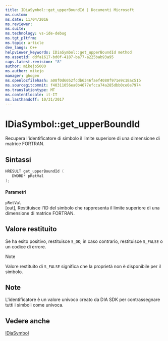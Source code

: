 ```yaml
---
title: IDiaSymbol::get_upperBoundId | Documenti Microsoft
ms.custom: 
ms.date: 11/04/2016
ms.reviewer: 
ms.suite: 
ms.technology: vs-ide-debug
ms.tgt_pltfrm: 
ms.topic: article
dev_langs: C++
helpviewer_keywords: IDiaSymbol::get_upperBoundId method
ms.assetid: ddfa1617-bd0f-4187-ba77-a225bab93a95
caps.latest.revision: "8"
author: mikejo5000
ms.author: mikejo
manager: ghogen
ms.openlocfilehash: a08f0d6052fcdb6346faef4080f971e9c18ac51b
ms.sourcegitcommit: f40311056ea0b4677efcca74a285dbb0ce0e7974
ms.translationtype: MT
ms.contentlocale: it-IT
ms.lasthandoff: 10/31/2017
---
```

# <a name="idiasymbolgetupperboundid"></a>IDiaSymbol::get_upperBoundId
Recupera l'identificatore di simbolo il limite superiore di una dimensione di matrice FORTRAN.  
  
## <a name="syntax"></a>Sintassi  
  
```C++  
HRESULT get_upperBoundId (   
   DWORD* pRetVal  
);  
```  
  
#### <a name="parameters"></a>Parametri  
 `pRetVal`  
 [out], Restituisce l'ID del simbolo che rappresenta il limite superiore di una dimensione di matrice FORTRAN.  
  
## <a name="return-value"></a>Valore restituito  
 Se ha esito positivo, restituisce `S_OK`; in caso contrario, restituisce `S_FALSE` o un codice di errore.  
  
> [!NOTE]
>  Valore restituito di `S_FALSE` significa che la proprietà non è disponibile per il simbolo.  
  
## <a name="remarks"></a>Note  
 L'identificatore è un valore univoco creato da DIA SDK per contrassegnare tutti i simboli come univoca.  
  
## <a name="see-also"></a>Vedere anche  
 [IDiaSymbol](../../debugger/debug-interface-access/idiasymbol.md)